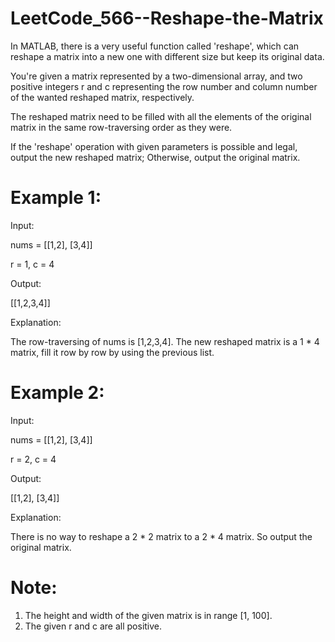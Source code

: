 # LeetCode_566--Reshape-the-Matrix

In MATLAB, there is a very useful function called 'reshape', which can reshape a matrix into a new one with different size but keep its original data.

You're given a matrix represented by a two-dimensional array, and two positive integers r and c representing the row number and column number of the wanted reshaped matrix, respectively.

The reshaped matrix need to be filled with all the elements of the original matrix in the same row-traversing order as they were.

If the 'reshape' operation with given parameters is possible and legal, output the new reshaped matrix; Otherwise, output the original matrix.

# Example 1:

Input: 

nums = 
[[1,2],
 [3,4]]

r = 1, c = 4

Output: 

[[1,2,3,4]]

Explanation:

The row-traversing of nums is [1,2,3,4]. The new reshaped matrix is a 1 * 4 matrix, fill it row by row by using the previous list.

# Example 2:

Input: 

nums = 
[[1,2],
 [3,4]]

r = 2, c = 4

Output: 

[[1,2],
 [3,4]]

Explanation:

There is no way to reshape a 2 * 2 matrix to a 2 * 4 matrix. So output the original matrix.

# Note:

1. The height and width of the given matrix is in range [1, 100].
2. The given r and c are all positive.
